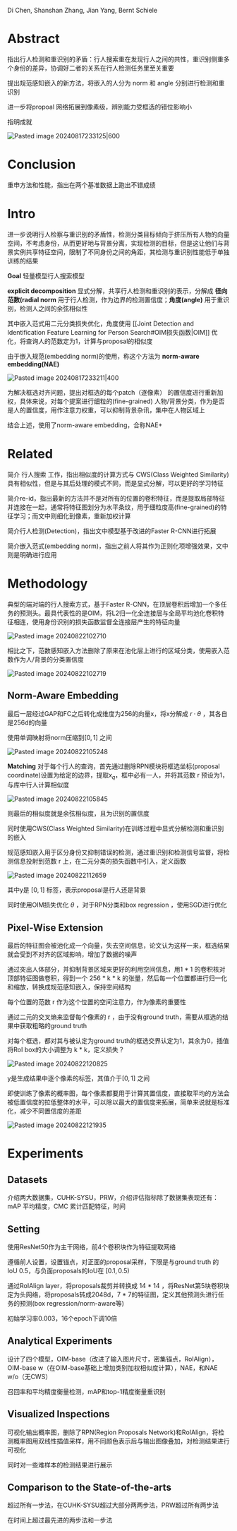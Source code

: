 Di Chen, Shanshan Zhang, Jian Yang, Bernt Schiele

# Abstract

指出行人检测和重识别的矛盾：行人搜索重在发现行人之间的共性，重识别侧重多个身份的差异，协调好二者的关系在行人检测任务里至关重要

提出规范感知嵌入的新方法，将嵌入的人分为 norm 和 angle 分别进行检测和重识别

进一步将propoal 网络拓展到像素级，辨别能力受框选的错位影响小

指明成就

![Pasted image 20240817233125|600](https://raw.githubusercontent.com/Ah-saber/MyPic/main/Pasted%20image%2020240817233125.png)

# Conclusion

重申方法和性能，指出在两个基准数据上跑出不错成绩

# Intro

进一步说明行人检察与重识别的矛盾性，检测分类目标倾向于挤压所有人物的向量空间，不考虑身份，从而更好地与背景分离，实现检测的目标，但是这让他们与背景实例共享特征空间，限制了不同身份之间的角距，其检测与重识别性能低于单独训练的结果

**Goal**  轻量模型行人搜索模型

**explicit decomposition**  显式分解，共享行人检测和重识别的表示，分解成 **径向范数(radial norm** 用于行人检测，作为边界的检测置信度；**角度(angle)** 用于重识别，检测人之间的余弦相似性

其中嵌入范式用二元分类损失优化，角度使用 [[Joint Detection and Identification Feature Learning for Person Search#OIM损失函数|OIM]] 优化，将查询人的范数定为1，计算与proposal的相似度

由于嵌入规范(embedding norm)的使用，称这个方法为 **norm-aware embedding(NAE)**

![Pasted image 20240817233211|400](https://raw.githubusercontent.com/Ah-saber/MyPic/main/Pasted%20image%2020240817233211.png)

为解决框选对齐问题，提出对框选的每个patch（逐像素） 的置信度进行重新加权，具体来说，对每个提案进行细粒的(fine-grained) 人物/背景分类，作为是否是人的置信度，用作注意力权重，可以抑制背景杂讯，集中在人物区域上

结合上述，使用了norm-aware embedding，合称NAE+

# Related 

简介 行人搜索 工作，指出相似度的计算方式与 CWS(Class Weighted Similarity)具有相似性，但是与其后处理的模式不同，而是显式分解，可以更好的学习特征

简介re-id，指出最新的方法并不是对所有的位置的卷积特征，而是提取局部特征并连接在一起，通常将特征图划分为水平条纹，用于细粒度高(fine-grained)的特征学习；而文中则细化到像素，重新加权计算

简介行人检测(Detection)，指出文中模型基于改进的Faster R-CNN进行拓展

简介嵌入范式(embedding norm)，指出之前人将其作为正则化项增强效果，文中则是明确进行应用

# Methodology

典型的端对端的行人搜索方式，基于Faster R-CNN，在顶层卷积后增加一个多任务的预测头。最具代表性的是OIM，将L2归一化全连接层与全局平均池化卷积特征相连，使用身份识别的损失函数监督全连接层产生的特征向量

![Pasted image 20240822102710](https://raw.githubusercontent.com/Ah-saber/MyPic/main/Pasted%20image%2020240822102710.png)

相比之下，范数感知嵌入方法删除了原来在池化层上进行的区域分类，使用嵌入范数作为人/背景的分类置信度

![Pasted image 20240822102719](https://raw.githubusercontent.com/Ah-saber/MyPic/main/Pasted%20image%2020240822102719.png)

## Norm-Aware Embedding

最后一层经过GAP和FC之后转化成维度为256的向量x，将x分解成  $r · \theta$ ，其各自是256d的向量

使用单调映射将norm压缩到$[0,1]$ 之间

![Pasted image 20240822105248](https://raw.githubusercontent.com/Ah-saber/MyPic/main/Pasted%20image%2020240822105248.png)

**Matching**  对于每个行人的查询，首先通过删除RPN模块将框选坐标(proposal coordinate)设置为给定的边界，提取$x_q$，框中必有一人，并将其范数 r 预设为1，与库中行人计算相似度

![Pasted image 20240822105845](https://raw.githubusercontent.com/Ah-saber/MyPic/main/Pasted%20image%2020240822105845.png)

则最后的相似度就是余弦相似度，且为识别的置信度

同时使用CWS(Class Weighted Similarity)在训练过程中显式分解检测和重识别的嵌入

规范感知嵌入用于区分身份又抑制错误的检测，通过重识别和检测信号监督，将检测信息投射到范数 r 上，在二元分类的损失函数中引入，定义函数

![Pasted image 20240822112659](https://raw.githubusercontent.com/Ah-saber/MyPic/main/Pasted%20image%2020240822112659.png)

其中y是 $[0,1]$ 标签，表示proposal是行人还是背景

同时使用OIM损失优化 $\theta$ ，对于RPN分类和box regression ，使用SGD进行优化

## Pixel-Wise Extension

最后的特征图会被池化成一个向量，失去空间信息，论文认为这样一来，框选结果就会受到不对齐的区域影响，增加了数据的噪声

通过突出人体部分，并抑制背景区域来更好的利用空间信息，用1 * 1 的卷积核对顶部特征图做卷积，得到一个 256 * k * k 的张量，然后每一个位置都进行归一化和缩放，转换成规范感知嵌入，保持空间结构

每个位置的范数 r 作为这个位置的空间注意力，作为像素的重要性

通过二元的交叉熵来监督每个像素的 r ，由于没有ground truth，需要从框选的结果中获取粗略的ground truth

对每个框选，都对其与被认定为ground truth的框选交界认定为1，其余为0，插值将RoI box的大小调整为 k * k，定义损失？

![Pasted image 20240822120825](https://raw.githubusercontent.com/Ah-saber/MyPic/main/Pasted%20image%2020240822120825.png)

y是生成结果中逐个像素的标签，其值介于$[0,1]$ 之间

即使训练了像素的概率图，每个像素都要用于计算其置信度，直接取平均的方法会被低置信度的拉低整体的水平，可以除以最大的置信度来拓展，简单来说就是标准化，减少不同置信度的差距

![Pasted image 20240822121935](https://raw.githubusercontent.com/Ah-saber/MyPic/main/Pasted%20image%2020240822121935.png)

# Experiments

## Datasets

介绍两大数据集，CUHK-SYSU，PRW，介绍评估指标除了数据集表现还有：mAP 平均精度，CMC 累计匹配特征，时间

## Setting

使用ResNet50作为主干网络，前4个卷积块作为特征提取网络

遵循前人设置，设置锚点，对正面的proposal采样，下限是与ground truth 的 IoU 0.5，与负面proposals的IoU在 $[0.1, 0.5)$

通过RoIAlign layer，将proposals裁剪并转换成 14 * 14 ，将ResNet第5块卷积块定为头网络，将proposals转成2048d，7 * 7的特征图，定义其他预测头进行任务的预测(box regression/norm-aware等)

初始学习率0.003，16个epoch下调10倍

## Analytical Experiments

设计了四个模型，OIM-base（改进了输入图片尺寸，密集锚点，RoIAlign），OIM-base w（在OIM-base基础上增加类别加权相似度计算），NAE，和NAE w/o（无CWS）

召回率和平均精度衡量检测，mAP和top-1精度衡量重识别

## Visualized Inspections

可视化输出概率图，删除了RPN(Region Proposals Network)和RoIAlign，将检测概率图用双线性插值采样，用不同颜色表示后与输出图像叠加，对检测结果进行可视化

同时对一些难样本的检测结果进行展示

## Comparison to the State-of-the-arts

超过所有一步法，在CUHK-SYSU超过大部分两两步法，PRW超过所有两步法

在时间上超过最先进的两步法和一步法






